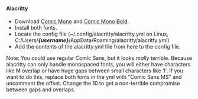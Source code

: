 #### Alacritty

* Download [Comic Mono](https://dtinth.github.io/comic-mono-font/ComicMono.ttf) and [Comic Mono Bold](https://dtinth.github.io/comic-mono-font/ComicMono-Bold.ttf).
* Install both fonts.
* Locate the config file (~/.config/alacritty/alacritty.yml on Linux,
  C:/Users/***{username}***/AppData/Roaming/alacritty/alacritty.yml)
* Add the contents of the alacritty.yml file from here to the config file.

Note:
You could use regular Comic Sans, but it looks *really* terrible.
Because alacritty can only handle monospaced fonts, you will either
have characters like M overlap or have huge gaps between small
characters like 'l'.
If you want to do this, replace both fonts in the yml with "Comic Sans MS" and
uncomment the offset. Change the 10 to get a non-terrible compromise between
gaps and overlaps.